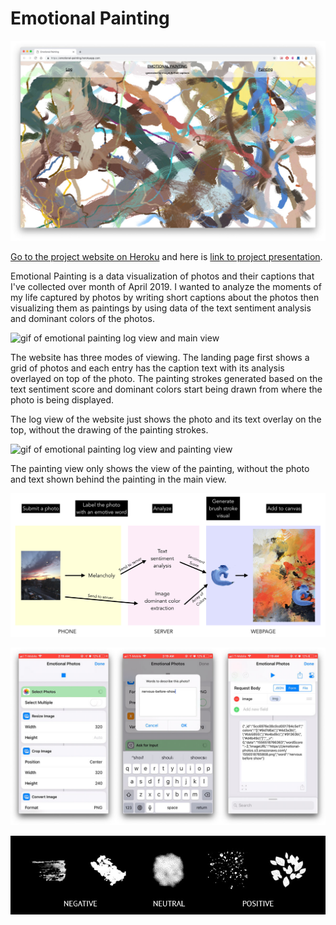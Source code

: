 # Emotional Painting

![screen capture of emotional painting](img/emotional-painting.jpg)

[Go to the project website on Heroku](https://emotional-painting.herokuapp.com/) and here is [link to project presentation](https://docs.google.com/presentation/d/1U6HEltr3MK0WNwCqH4WPZQlSYG0CY3DJxNG3z3djHhk/edit?usp=sharing).

Emotional Painting is a data visualization of photos and their captions that I've collected over month of April 2019. I wanted to analyze the moments of my life captured by photos by writing short captions about the photos then visualizing them as paintings by using data of the text sentiment analysis and dominant colors of the photos.

![gif of emotional painting log view and main view](img/emotional-painting-overlay.gif)

The website has three modes of viewing. The landing page first shows a grid of photos and each entry has the caption text with its analysis overlayed on top of the photo. The painting strokes generated based on the text sentiment score and dominant colors start being drawn from where the photo is being displayed.

The log view of the website just shows the photo and its text overlay on the top, without the drawing of the painting strokes.

![gif of emotional painting log view and painting view](img/emotional-painting-only.gif)

The painting view only shows the view of the painting, without the photo and text shown behind the painting in the main view.

![image of emotional painting workflow](img/workflow.jpeg)

![image of shortcuts app view](img/shortcuts-view.jpg)

![image of brush stroke legend](img/brush-legand.jpg)
